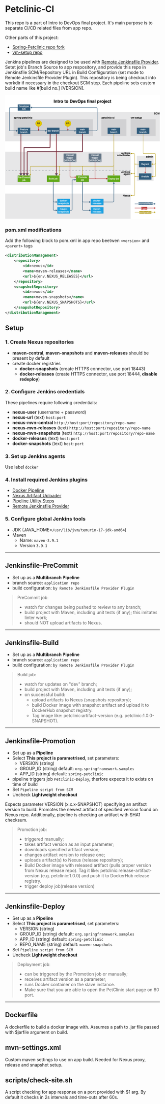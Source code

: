 # Petclinic-CI

This repo is a part of Intro to DevOps final project. It's main purpose is to separate CI/CD related files from app repo.

Other parts of this project:
- [Spring-Petclinic repo fork](https://github.com/lipalipinski/spring-petclinic.git)
- [vm-setup repo](https://github.com/lipalipinski/vm-setup.git)

Jenkins pipelines are designed to be used with [Remote Jenkinsfile Provider](https://plugins.jenkins.io/remote-file/). Setet job's Branch Source to app respository, and provide this repo in Jenkinsfile SCM/Repository URL in Build Confiiguration (set mode to Remote Jenkinsfile Provider Plugin). This repository is being checkout into workdir if necessary in the checkout SCM step. Each pipeline sets custom build name like #[build no.] [VERSION].

![pipeline schema](./pipeline-schema.png)

### **pom.xml modifications**

Add the following block to pom.xml in app repo beetwen `<version>` and `<parent>` tags

```xml
<distributionManagement>
    <repository>
        <id>nexus</id>
        <name>maven-releases</name>
        <url>${env.NEXUS_RELEASES}</url>
    </repository>
    <snapshotRepository>
        <id>nexus</id>
        <name>maven-snapshots</name>
        <url>${env.NEXUS_SNAPSHOTS}</url>
    </snapshotRepository>
</distributionManagement>
```

## Setup

### 1. Create Nexus repositories
- **maven-central**, **maven-snapshots** and **maven-releases** should be present by default
- create docker registries
    - **docker-snapshots** (create HTTPS connector, use port 18443)
    - **docker-releases** (create HTTPS connector, use port 18444, **disable redeploy**)

### 2. Configure Jenkins credentials

These pipelines require following credentials:
- **nexus-user** (username + password)
- **nexus-url** (text) `host:port`
- **nexus-mvn-central** `http://host:port/repository/repo-name`
- **nexus-mvn-releases** (text) `http://host:port/repository/repo-name`
- **nexus-mvn-snapshots** (text) `http://host:port/repository/repo-name`
- **docker-releases** (text) `host:port`
- **docker-snapshots** (text) `host:port`

### 3. Set up Jenkins agents
Use label `docker`

### 4. Install required Jenkins plugins
- [Docker Pipeline](https://plugins.jenkins.io/docker-workflow/)
- [Nexus Artifact Uploader](https://plugins.jenkins.io/nexus-artifact-uploader/)
- [Pipeline Utility Steps](https://plugins.jenkins.io/pipeline-utility-steps/)
- [Remote Jenkinsfile Provider](https://plugins.jenkins.io/remote-file/)

### 5. Configure global Jenkins tools
- JDK (JAVA_HOME=`/usr/lib/jvm/temurin-17-jdk-amd64`)
- Maven
    - Name: `maven-3.9.1`
    - Version `3.9.1`


<hr>

## Jenkinsfile-PreCommit
- Set up as a **Multibranch Pipeline**
- branch source: `application repo`
- build configuration: `by Remote Jenkinsfile Provider Plugin`

> PreCommit job:
> - watch for changes being pushed to review to any branch;
> - build project with Maven, including unit tests (if any); this imitates linter work;
> - should NOT upload artifacts to Nexus.

<hr>

## Jenkinsfile-Build
- Set up as a **Multibranch Pipeline**
- branch source: `application repo`
- build configuration: `by Remote Jenkinsfile Provider Plugin`


> Build job:
> - watch for updates on "dev" branch;
> - build project with Maven, including unit tests (if any);
> - on successful build:
>    * upload artifacts to Nexus (snapshots repository);
>    * build Docker image with snapshot artifact and upload it to DockerHub snapshot registry. 
>    * Tag image like: petclinic:artifact-version (e.g. petclinic:1.0.0-SNAPSHOT).

<hr>

## Jenkinsfile-Promotion
- Set up as a **Pipeline**
- Select **This project is parametrised**, set parameters:
    - VERSION (string)
    - GROUP_ID (string) default: `org.springframework.samples`
    - APP_ID (string) default: `spring-petclinic`
- pipeline triggers job `Petclinic-Deploy`, therfore expects it to exists on time of build
- Set `Pipeline script from SCM`
- Uncheck **Lightweight checkout**

Expects parameter VERSION (x.x.x-SNAPSHOT) specifying an artifact version to build. Promotes the newest artifact of specified version found on Nexus repo. 
Additionally, pipeline is checking an artifact with SHA1 checksum.

>Promotion job:
> - triggered manually;
> - takes artifact version as an input parameter; 
> - downloads specified artifact version;
> - changes artifact version to release one;
> - uploads artifact(s) to Nexus (release repository);
> - Build Docker image with released artifact (pulls proper version from Nexus release repo). Tag it like: petclinic:release-artifact-version (e.g. petclinic:1.0.0) and push it to DockerHub release registry.
> - trigger deploy job(release version)

<hr>

## Jenkinsfile-Deploy
- Set up as a **Pipeline**
- Select **This project is parametrised**, set parameters:
    - VERSION (string)
    - GROUP_ID (string) default: `org.springframework.samples`
    - APP_ID (string) default: `spring-petclinic`
    - REPO_NAME (string) default: `maven-snapshots`
- Set `Pipeline script from SCM`
- Uncheck **Lightweight checkout**

> Deployment job:
> - can be triggered by the Promotion job or manually;
> - receives artifact version as a parameter;
> - runs Docker container on the slave instance. 
> - Make sure that you are able to open the PetClinic start page on 80 port.

<hr>

## Dockerfile

A dockerfile to build a docker image with. Assumes a path to .jar file passed with $jarfile argument on build.

## mvn-settings.xml

Custom maven settings to use on app build. Needed for Nexus proxy, release and snapshot setup.

## scripts/check-site.sh

A script checking for app response on a port provided with $1 arg. By default it checks in 2s intervals and time-outs after 60s.